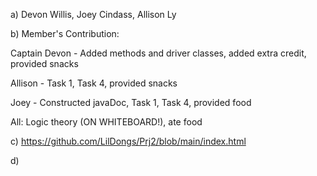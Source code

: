 a) Devon Willis, Joey Cindass, Allison Ly

b) Member's Contribution:

Captain Devon - Added methods and driver classes, added extra credit, provided snacks

Allison - Task 1, Task 4, provided snacks

Joey - Constructed javaDoc, Task 1, Task 4, provided food

All: Logic theory (ON WHITEBOARD!), ate food

c) https://github.com/LilDongs/Prj2/blob/main/index.html

d) 
